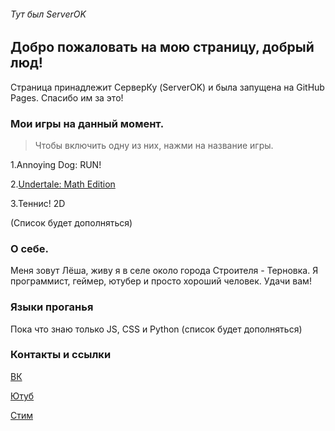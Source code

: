 ###### Тут был ServerOK

## Добро пожаловать на мою страницу, добрый люд!

Страница принадлежит СерверКу (ServerOK) и была запущена на GitHub Pages. Спасибо им за это!
### Мои игры на данный момент.  

>Чтобы включить одну из них, нажми на название игры.  

1.Annoying Dog: RUN!  

2.[Undertale: Math Edition](https://server-ok.github.io/UnderMath/)  

3.Теннис! 2D  

(Список будет дополняться)



### О себе.
Меня зовут Лёша, живу я в селе около города Строителя - Терновка. Я программист, геймер, ютубер и просто хороший человек. 
Удачи вам!

### Языки проганья
Пока что знаю только JS, CSS и Python (список будет дополняться)
### Контакты и ссылки

[ВК](https://vk.com/serverok2008)  

[Ютуб](https://www.youtube.com/channel/UCAKbapy2TOjI9CgEI_5U9Pw)  

[Стим](https://steamcommunity.com/id/Server_YouTube)  
